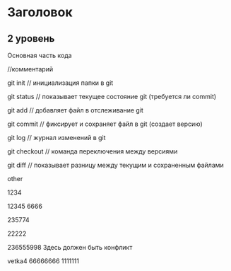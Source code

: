 # Заголовок 

## 2 уровень

Основная часть кода

//комментарий

git init // инициализация папки в git

git status // показывает текущее состояние git (требуется ли commit)

git add // добавляет файл в отслеживание git

git commit // фиксирует и сохраняет файл в git (создает версию)

git log // журнал изменений в git

git checkout // команда переключения между версиями

git diff // показывает разницу между текущим и сохраненным файлами

other

1234

12345 6666


235774

22222


236555998
Здесь должен быть конфликт

vetka4
66666666
1111111
